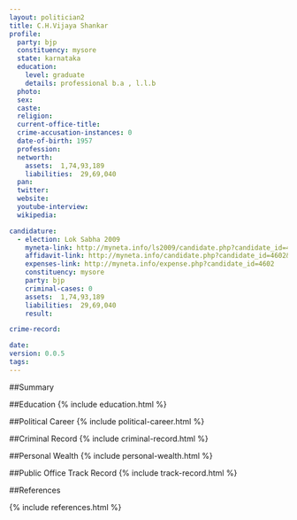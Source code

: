 ```yaml
---
layout: politician2
title: C.H.Vijaya Shankar
profile: 
  party: bjp
  constituency: mysore
  state: karnataka
  education: 
    level: graduate
    details: professional b.a , l.l.b
  photo: 
  sex: 
  caste: 
  religion: 
  current-office-title: 
  crime-accusation-instances: 0
  date-of-birth: 1957
  profession: 
  networth: 
    assets:  1,74,93,189
    liabilities:  29,69,040
  pan: 
  twitter: 
  website: 
  youtube-interview: 
  wikipedia: 

candidature: 
  - election: Lok Sabha 2009
    myneta-link: http://myneta.info/ls2009/candidate.php?candidate_id=4602
    affidavit-link: http://myneta.info/candidate.php?candidate_id=4602&scan=original
    expenses-link: http://myneta.info/expense.php?candidate_id=4602
    constituency: mysore 
    party: bjp
    criminal-cases: 0
    assets:  1,74,93,189
    liabilities:  29,69,040
    result:  

crime-record: 

date: 
version: 0.0.5
tags: 
---
```

##Summary


##Education
{% include education.html %}


##Political Career
{% include political-career.html %}


##Criminal Record
{% include criminal-record.html %}


##Personal Wealth
{% include personal-wealth.html %}


##Public Office Track Record
{% include track-record.html %}


##References


{% include references.html %}